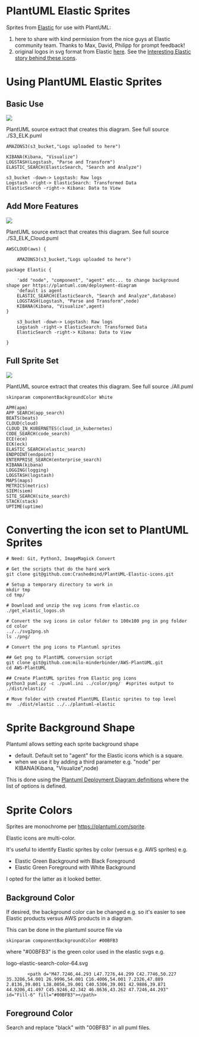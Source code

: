 # PlantUML  Elastic Sprites
Sprites from [Elastic](https://www.elastic.co) for use with PlantUML:
1. here to share with kind permission from the nice guys at Elastic community team. Thanks to Max, David, Philipp for prompt feedback!
2. original logos in svg format from Elastic [here](https://www.elastic.co/brand). See the [Interesting Elastic story behind these icons](https://www.elastic.co/blog/redesigning-product-logos-and-icons-while-building-a-design-hierarchy-at-elastic).


# Using PlantUML Elastic Sprites

## Basic Use

![](examples/S3_ELK.png)

PlantUML source extract that creates this diagram. 
See full source ./S3_ELK.puml

````
AMAZONS3(s3_bucket,"Logs uploaded to here")

KIBANA(Kibana, "Visualize") 
LOGSTASH(Logstash, "Parse and Transform")
ELASTIC_SEARCH(ElasticSearch, "Search and Analyze")

s3_bucket -down-> Logstash: Raw logs
Logstash -right-> ElasticSearch: Transformed Data
ElasticSearch -right-> Kibana: Data to View

````

## Add More Features

![](examples/S3_ELK_Cloud.png)

PlantUML source extract that creates this diagram. 
See full source ./S3_ELK_Cloud.puml

````
AWSCLOUD(aws) {

    AMAZONS3(s3_bucket,"Logs uploaded to here")

package Elastic {

    'add "node", "component", "agent" etc... to change background shape per https://plantuml.com/deployment-diagram
    'default is agent 
    ELASTIC_SEARCH(ElasticSearch, "Search and Analyze",database)
    LOGSTASH(Logstash, "Parse and Transform",node)
    KIBANA(Kibana, "Visualize",agent) 
}

    s3_bucket -down-> Logstash: Raw logs
    Logstash -right-> ElasticSearch: Transformed Data
    ElasticSearch -right-> Kibana: Data to View

}

````


## Full Sprite Set

![](examples/All.png)

PlantUML source extract that creates this diagram. 
See full source ./All.puml

````
skinparam componentBackgroundColor White 

APM(apm)
APP_SEARCH(app_search)
BEATS(beats)
CLOUD(cloud)
CLOUD_IN_KUBERNETES(cloud_in_kubernetes)
CODE_SEARCH(code_search)
ECE(ece)
ECK(eck)
ELASTIC_SEARCH(elastic_search)
ENDPOINT(endpoint)
ENTERPRISE_SEARCH(enterprise_search)
KIBANA(kibana)
LOGGING(logging)
LOGSTASH(logstash)
MAPS(maps)
METRICS(metrics)
SIEM(siem)
SITE_SEARCH(site_search)
STACK(stack)
UPTIME(uptime)

````







# Converting the icon set to PlantUML Sprites

```
# Need: Git, Python3, ImageMagick Convert

# Get the scripts that do the hard work
git clone git@github.com:Crashedmind/PlantUML-Elastic-icons.git

# Setup a temporary directory to work in
mkdir tmp
cd tmp/

# Download and unzip the svg icons from elastic.co
./get_elastic_logos.sh

# Convert the svg icons in color folder to 100x100 png in png folder
cd color
../../svg2png.sh
ls ./png/

# Convert the png icons to Plantuml sprites

## Get png to PlantUML conversion script
git clone git@github.com:milo-minderbinder/AWS-PlantUML.git
cd AWS-PlantUML

## Create PlantUML sprites from Elastic png icons
python3 puml.py -c ./puml.ini ../color/png/  #sprites output to ./dist/elastic/

# Move folder with created PlantUML Elastic sprites to top level
mv  ./dist/elastic ../../plantuml-elastic

```

# Sprite Background Shape

Plantuml allows setting each sprite background shape
* default. Default set to "agent" for the Elastic icons which is a square.
* when we use it by adding a third parameter e.g. "node" per KIBANA(Kibana, "Visualize",node) 

This is done using the [Plantuml Deployment Diagram definitions](https://plantuml.com/deployment-diagram) where the list of options is defined.


# Sprite Colors
Sprites are monochrome per https://plantuml.com/sprite.

Elastic icons are multi-color.

It's useful to identify Elastic sprites by color (versus e.g. AWS sprites) e.g.
* Elastic Green Background with Black Foreground
* Elastic Green Foreground with White Background

I opted for the latter as it looked better.

## Background Color
If desired, the background color can be changed e.g. so it's easier to see Elastic products versus AWS products in a diagram.

This can be done in the plantuml source file via
````
skinparam componentBackgroundColor #00BFB3
````
where "#00BFB3" is the green color used in the elastic svgs e.g.

logo-elastic-search-color-64.svg 
````
        <path d="M47.7246,44.293 L47.7276,44.299 C42.7746,50.227 35.3286,54.001 26.9996,54.001 C16.4006,54.001 7.2326,47.889 2.8136,39.001 L38.0056,39.001 C40.5306,39.001 42.9886,39.871 44.9206,41.497 C45.9246,42.342 46.8636,43.262 47.7246,44.293" id="Fill-6" fill="#00BFB3"></path>
````

## Foreground Color
Search and replace "black" with "00BFB3" in all puml files.

